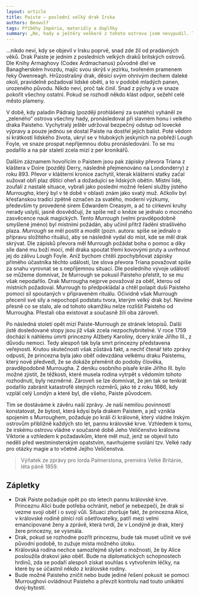 ```yaml
---
layout: article
title: Paiste – poslední velký drak Irska
authors: Beowulf
tags: Příběhy Impéria, materiály a doplňky
summary: „Ne, hady a ještěry veškeré z tohoto ostrova jsem nevypudil. Toho největšího, pln bezbožné zbabělosti, jsem vyhnat nedokázal.“ – poslední slova Pádraiga (sv. Patrika) – druhý den po idách v měsíci Martu roku konzulů Severina a Dagalaipha (451 AD)
---
```


…nikdo neví, kdy se objevil v Irsku poprvé, snad zde žil od pradávných věků. Drak Paiste je jedním z posledních velkých draků britských ostrovů. Dle Knihy Armaghovy (Codex Ardmachanus)  původně dlel ve Banagherském hvozdu, majíc svou skrýš v jezírku, tvořeném pramenem řeky Owenreagh. Hrůzostrašný drak, děsící svým ohnivým dechem daleké okolí, pravidelně požadoval lidské oběti, a to v podobě mladých panen, urozeného původu. Nikdo neví, proč tak činil. Snad z pýchy a ve snaze pokořit všechny ostatní. Pokud se rozhodl někdo klást odpor, sežehl celé město plameny.

V době, kdy paladin Pádraig (později prohlášený za svatého) vyháněl ze „zeleného“ ostrova všechny hady, pronásledoval při slavném honu i velkého draka Paisteho. Vychytralý ještěr udržoval bezpečný odstup od lovecké výpravy a pouze jednou se dostal Paiste na dostřel jejich balist. Poté vědom si krátkosti lidského života, ukryl se v hlubokých jeskyních na pobřeží Lough Foyle, ve snaze prospat nepříjemnou dobu pronásledování. To se mu podařilo a na pár staletí zcela mizí z per kronikářů.

Dalším záznamem hovořícím o Paistem jsou pak zápisky převora Triana z kláštera v Doire (později Derry, následně přejmenováno na Londonderry) z roku 893. Převor v klášterní kronice zachytil, kterak klášterní statky začal sužovat obří plaz dštící oheň a dožadující se lidských obětin. Místní lidé, zoufalí z nastalé situace, vybrali jako poslední možné řešení služby jistého _Murrougha_, který byl v té době v oblasti znám jako svatý muž. Ačkoliv byl křesťanskou tradicí zpětně označen za svatého, moderní výzkumy, především ty provedené sirem Edwardem Creasym, a ač to církevní kruhy nerady uslyší, jasně dosvědčují, že spíše než o kněze se jednalo o mocného zasvěcence nauk magických. Tento _Murrough_ (velmi pravděpodobně smyšlené jméno) byl místními požádán, aby učinil přítrž řádění strašlivého plaza. _Murrough_ se měl postit a modlit (pozn. autora: spíše se jednalo o přípravu složitého rituálu), aby se následně vydal do míst, kde se měl drak skrývat. Dle zápisků převora měl Murrough požádat boha o pomoc a díky síle dané mu boží mocí, měl draka spoutat třemi kovovými pruty a uvrhnout jej do zálivu Lough Foyle. Aniž bychom chtěli zpochybňovat zápisky přímého účastníka těchto událostí, lze slova převora Triana považovat spíše za snahu vyrovnat se s nepříjemnou situací. Dle posledního vývoje událostí se můžeme domnívat, že Murrough se pokusil Paisteho přelstít, to se mu však nepodařilo. Drak Murrougha nejprve považoval za oběť, kterou od místních požadoval. Murrough to předpokládal a chtěl polapit duši Paisteho pomocí sil spoutaných v připraveném rituálu. Očividně však Murrough přecenil své síly a nepochopil podstatu tvora, kterým velký drak byl. Nevíme přesně co se stalo, ale od tohoto okamžiku nelze rozlišit Paisteho od Murrougha. Přestali oba existovat a současně žili oba zároveň.

Po následná století opět mizí Paiste-Murrough ze stránek letopisů. Další jistě dosledované stopy jsou již však zcela nezpochybnitelné. V roce 1759 dochází k náhlému úmrtí princezny Alžbety Karolíny, dcery krále Jiřího III., z důvodu nemoci. Tedy alespoň tak byla smrt princezny představena veřejnosti. Krutou skutečností však zůstává fakt, a nechť čtenář této zprávy odpustí, že princezna byla jako oběť odevzdána velkému draku Paistemu, který nově předvedl, že se dokáže přeměnit do podoby člověka, pravděpodobně Murrougha. Z deníku osobního písaře krále Jiřího III. bylo možné zjistit, že těžkosti, které musela rodina vytrpět s vědomím tohoto rozhodnutí, byly nezměrné. Zároveň se lze domnívat, že jen tak se tenkrát podařilo zabránit katastrofě stejných rozměrů, jako té z roku 1666, kdy vzplál celý Londýn a které byl, dle všeho, Paiste původcem.

Tím se dostáváme k závěru naší zprávy. Je naší nemilou povinností konstatovat, že bytost, která kdysi byla drakem Paistem, a jež vznikla spojením s Murroughem, požaduje po králi či královně, který vládne Irským ostrovům přibližně každých sto let, pannu královské krve. Vzhledem k tomu, že irskému ostrovu vládne v současné době Jeho Veličenstvo královna Viktorie a vzhledem k požadavkům, které měl muž, jenž se objevil tuto neděli před westminsterským opatstvím, navrhujeme svolání tzv. Velké rady pro otázky magie a to včetně Jejího Veličenstva.

> Výňatek ze zprávy pro lorda Palmerstona, premiéra Velké Británie, léta páně 1859.

## Zápletky

- Drak Paiste požaduje opět po sto letech pannu královské krve. Princeznu Alici bude potřeba ochránit, neboť je nebezpečí, že drak si vezme svoji oběť i o svojí vůli. Situaci zhoršuje fakt, že princezna Alice, v královské rodině plnící roli ošetřovatelky, patří mezi velmi emancipované ženy a zprávě, která tvrdí, že v Londýně je drak, který žere princezny, se vysmála.
- Drak, pokud se rozhodne pozřít princeznu, bude tak muset učinit ve své původní podobě, to zužuje místa možného útoku.
- Královská rodina nechce samozřejmě slyšet o možnosti, že by Alice posloužila drakovi jako oběť. Bude na diplomatických schopnostech hrdinů, zda se podaří alespoň získat souhlas s vytvořením léčky, na které by se účastnil někdo z královské rodiny.
- Bude možné Paisteho zničit nebo bude jediné řešení pokusit se pomoci Murroughovi ovládnout Paisteho a převzít kontrolu nad touto unikátní dvoj-bytostí.
